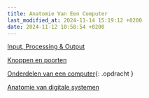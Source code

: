 ```yaml
---
title: Anatomie Van Een Computer
last_modified_at: 2024-11-14 15:19:12 +0200
date: 2024-11-12 10:58:54 +0200
---
```


[Input, Processing & Output](Input-Processing-Output)

[Knoppen en poorten](Knoppen-en-poorten)

[Onderdelen van een computer](Onderdelen-van-een-computer-opdracht){: .opdracht }

[Anatomie van digitale systemen](https://hannemaes.notion.site/Anatomie-van-digitale-systemen-13e2b51142cd806d938ffb7a9a1537c8?pvs=4)
